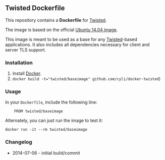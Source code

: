 ## Twisted Dockerfile

This repository contains a **Dockerfile** for [Twisted](https://www.twistedmatrix.com.com/).

The image is based on the official [Ubuntu 14.04 image](https://registry.hub.docker.com/_/ubuntu/).

This image is meant to be used as a base for any [Twisted](https://www.twistedmatrix.com.com/)-based applications.  It also includes all dependencies necessary for client and server TLS support.

### Installation

1. Install [Docker](https://www.docker.io/).
2. `docker build -t="twisted/baseimage" github.com/cyli/docker-twisted`)

### Usage

In your `Dockerfile`, include the following line:

        FROM twisted/baseimage

Alternately, you can just run the image to test it:

    docker run -it --rm twisted/baseimage

### Changelog
- 2014-07-06 - initial build/commit
